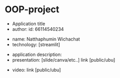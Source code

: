 # OOP-project

- Application title
- author:
id: 66114540234
* name: Natthaphumin Wichachat
* technology: [streamlit]
- application description:
- presentation: [slide/canva/etc..] link [public/ubu]
* video: link [public/ubu] 
